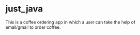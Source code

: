 # just_java
This is a coffee ordering app in which a user can take the help of email/gmail to order coffee.
